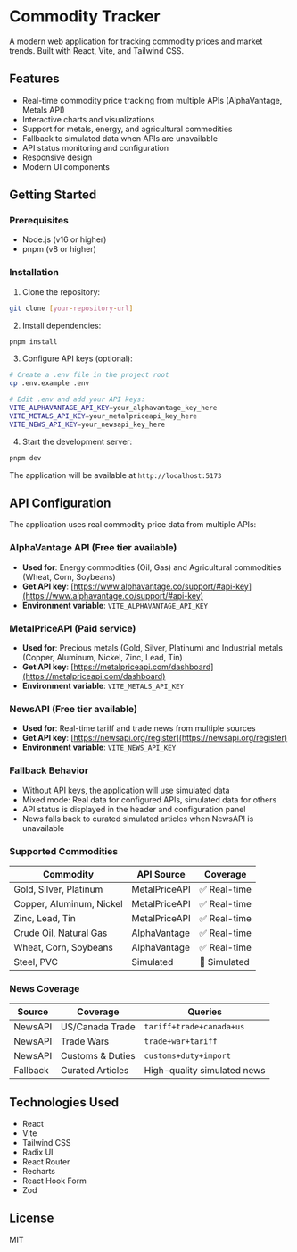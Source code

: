 # Commodity Tracker

A modern web application for tracking commodity prices and market trends. Built with React, Vite, and Tailwind CSS.

## Features

- Real-time commodity price tracking from multiple APIs (AlphaVantage, Metals API)
- Interactive charts and visualizations
- Support for metals, energy, and agricultural commodities
- Fallback to simulated data when APIs are unavailable
- API status monitoring and configuration
- Responsive design
- Modern UI components

## Getting Started

### Prerequisites

- Node.js (v16 or higher)
- pnpm (v8 or higher)

### Installation

1. Clone the repository:
```bash
git clone [your-repository-url]
```

2. Install dependencies:
```bash
pnpm install
```

3. Configure API keys (optional):
```bash
# Create a .env file in the project root
cp .env.example .env

# Edit .env and add your API keys:
VITE_ALPHAVANTAGE_API_KEY=your_alphavantage_key_here
VITE_METALS_API_KEY=your_metalpriceapi_key_here
VITE_NEWS_API_KEY=your_newsapi_key_here
```

4. Start the development server:
```bash
pnpm dev
```

The application will be available at `http://localhost:5173`

## API Configuration

The application uses real commodity price data from multiple APIs:

### AlphaVantage API (Free tier available)
- **Used for**: Energy commodities (Oil, Gas) and Agricultural commodities (Wheat, Corn, Soybeans)
- **Get API key**: [https://www.alphavantage.co/support/#api-key](https://www.alphavantage.co/support/#api-key)
- **Environment variable**: `VITE_ALPHAVANTAGE_API_KEY`

### MetalPriceAPI (Paid service)
- **Used for**: Precious metals (Gold, Silver, Platinum) and Industrial metals (Copper, Aluminum, Nickel, Zinc, Lead, Tin)
- **Get API key**: [https://metalpriceapi.com/dashboard](https://metalpriceapi.com/dashboard)
- **Environment variable**: `VITE_METALS_API_KEY`

### NewsAPI (Free tier available)
- **Used for**: Real-time tariff and trade news from multiple sources
- **Get API key**: [https://newsapi.org/register](https://newsapi.org/register)
- **Environment variable**: `VITE_NEWS_API_KEY`

### Fallback Behavior
- Without API keys, the application will use simulated data
- Mixed mode: Real data for configured APIs, simulated data for others
- API status is displayed in the header and configuration panel
- News falls back to curated simulated articles when NewsAPI is unavailable

### Supported Commodities

| Commodity | API Source | Coverage |
|-----------|------------|----------|
| Gold, Silver, Platinum | MetalPriceAPI | ✅ Real-time |
| Copper, Aluminum, Nickel | MetalPriceAPI | ✅ Real-time |
| Zinc, Lead, Tin | MetalPriceAPI | ✅ Real-time |
| Crude Oil, Natural Gas | AlphaVantage | ✅ Real-time |
| Wheat, Corn, Soybeans | AlphaVantage | ✅ Real-time |
| Steel, PVC | Simulated | 🔄 Simulated |

### News Coverage

| **Source** | **Coverage** | **Queries** |
|------------|--------------|-------------|
| NewsAPI | US/Canada Trade | `tariff+trade+canada+us` |
| NewsAPI | Trade Wars | `trade+war+tariff` |
| NewsAPI | Customs & Duties | `customs+duty+import` |
| Fallback | Curated Articles | High-quality simulated news |

## Technologies Used

- React
- Vite
- Tailwind CSS
- Radix UI
- React Router
- Recharts
- React Hook Form
- Zod

## License

MIT 